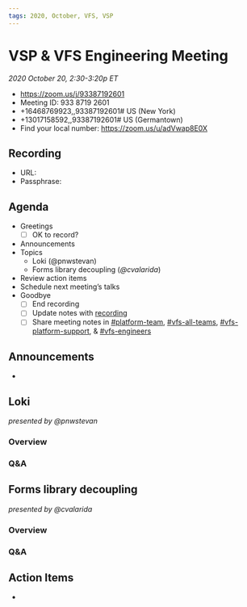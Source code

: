 ```yaml
---
tags: 2020, October, VFS, VSP
---
```


# VSP & VFS Engineering Meeting

_2020 October 20, 2:30-3:20p ET_

- https://zoom.us/j/93387192601
- Meeting ID: 933 8719 2601
- +16468769923,,93387192601# US (New York)
- +13017158592,,93387192601# US (Germantown)
- Find your local number: https://zoom.us/u/adVwap8E0X

## Recording

- URL:
- Passphrase:

## Agenda

- Greetings
  - [ ] OK to record?
- Announcements
- Topics
  - Loki (@pnwstevan)
  - Forms library decoupling (_@cvalarida_)
- Review action items
- Schedule next meeting’s talks
- Goodbye
  - [ ] End recording
  - [ ] Update notes with [recording](https://zoom.us/recording)
  - [ ] Share meeting notes in [#platform-team](https://dsva.slack.com/archives/CJRQ85PQB), [#vfs-all-teams](https://dsva.slack.com/archives/CE4304QPK), [#vfs-platform-support](https://dsva.slack.com/archives/CBU0KDSB1), & [#vfs-engineers](https://dsva.slack.com/archives/C0MQ281DJ)

## Announcements

-

## Loki

_presented by @pnwstevan_

### Overview


### Q&A

## Forms library decoupling

_presented by @cvalarida_

### Overview

### Q&A

## Action Items

- 

